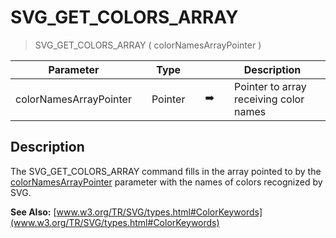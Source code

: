 <!-- SVG_GET_COLORS_ARRAY ( colorNamesArray )
 -> colorNamesArray (Pointer)-->
# SVG_GET_COLORS_ARRAY

> SVG_GET_COLORS_ARRAY ( colorNamesArrayPointer )

| Parameter |     | Type |     |     |     | Description |     |
| --- | --- | --- | --- | --- | --- | --- | --- |
| colorNamesArrayPointer |     | Pointer |     | ➡️ |     | Pointer to array receiving color names |     |

## Description

The SVG_GET_COLORS_ARRAY command fills in the array pointed to by the [colorNamesArrayPointer](# "Pointer to array receiving color names") parameter with the names of colors recognized by SVG.

**See Also:** [www.w3.org/TR/SVG/types.html#ColorKeywords](www.w3.org/TR/SVG/types.html#ColorKeywords)
